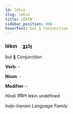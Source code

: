 ```yaml
---
id: lëkın
slug: lëkın
title: LËKIN
sidebar_position: 806
hoverText: but § Conjunction
---
```


### lëkın&emsp;<span kind="abugida">ʓʇɔ̃ȷ</span>

*but* **§** Conjunction

**Verb**: -

**Noun**: -

**Modifier**: -

Hindi लेकिन lekin undefined

*Indo-Iranian Language Family*